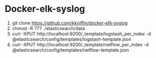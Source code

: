 # Docker-elk-syslog

1. git clone https://github.com/kkniffin/docker-efk-syslog
2. chmod -R 777 ./elasticsearch/data
3. curl -XPUT http://localhost:9200/_template/logstash_per_index -d @elasticsearch/config/templates/logstash-template.json
4. curl -XPUT http://localhost:9200/_template/netflow_per_index -d @elasticsearch/config/templates/netflow-template.json
